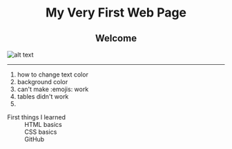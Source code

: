 <h1 style="text-align:center"> My Very First Web Page</h1>


<h2 style="text-align:center">Welcome</h2>

![alt text](https://images.unsplash.com/photo-1518775005910-7aa25aa9614a?ixlib=rb-0.3.5&ixid=eyJhcHBfaWQiOjEyMDd9&s=f98dec0a90f164b534bda2ddffc26eac&auto=format&fit=crop&w=1666&q=80)
___

1. how to change text color
2. background color
3. can't make :emojis: work
4. tables didn't work
5. 

<dl>
<dt>First things I learned</dt>
<dd>HTML basics<dd>
<dd>CSS basics</dd>
<dd>GitHub</dd>
</dl>

